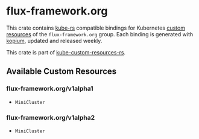 <!--
SPDX-FileCopyrightText: The kube-custom-resources-rs Authors
SPDX-License-Identifier: 0BSD
 -->

# flux-framework.org

This crate contains [kube-rs](https://kube.rs/) compatible bindings for Kubernetes [custom resources](https://kubernetes.io/docs/tasks/extend-kubernetes/custom-resources/custom-resource-definitions/) of the `flux-framework.org` group. Each binding is generated with [kopium](https://github.com/kube-rs/kopium), updated and released weekly.

This crate is part of [kube-custom-resources-rs](https://github.com/metio/kube-custom-resources-rs).

## Available Custom Resources

### flux-framework.org/v1alpha1
- `MiniCluster`
### flux-framework.org/v1alpha2
- `MiniCluster`
